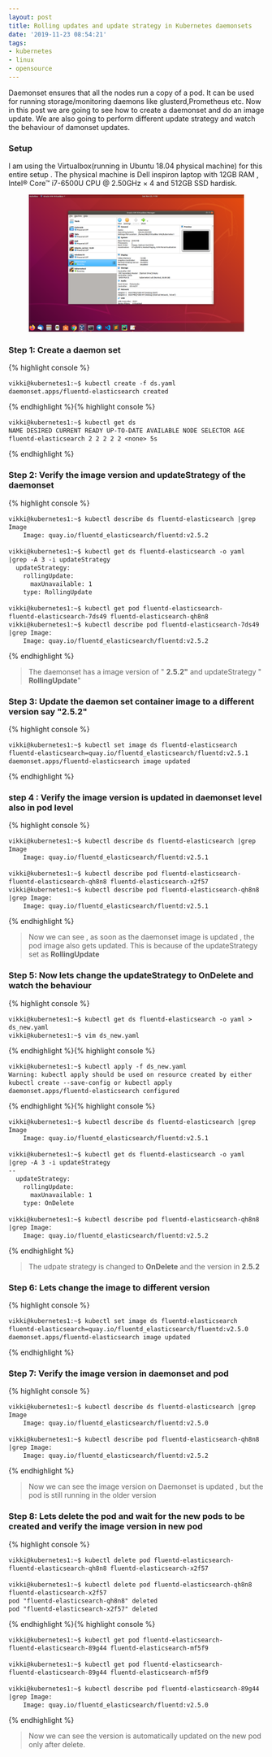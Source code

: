 ```yaml
---
layout: post
title: Rolling updates and update strategy in Kubernetes daemonsets
date: '2019-11-23 08:54:21'
tags:
- kubernetes
- linux
- opensource
---
```


Daemonset ensures that all the nodes run a copy of a pod. It can be used for running storage/monitoring daemons like glusterd,Prometheus etc. Now in this post we are going to see how to create a daemonset and do an image update. We are also going to perform different update strategy and watch the behaviour of damonset updates.

### **Setup**

I am using the Virtualbox(running in Ubuntu 18.04 physical machine) for this entire setup . The physical machine is Dell inspiron laptop with 12GB RAM , Intel® Core™ i7-6500U CPU @ 2.50GHz × 4 and 512GB SSD hardisk.

<!--kg-card-begin: image--><figure class="kg-card kg-image-card"><img src="/content/images/2019/11/Screenshot-from-2019-11-23-11-56-54-1.png" class="kg-image"></figure><!--kg-card-end: image-->
### Step 1: Create a daemon set 
{% highlight console %}

    vikki@kubernetes1:~$ kubectl create -f ds.yaml 
    daemonset.apps/fluentd-elasticsearch created

{% endhighlight %}<!--kg-card-begin: html--><script src="https://gist.github.com/vignesh88/467337d30e6018fae4d33af6d762f36d.js"></script><!--kg-card-end: html-->{% highlight console %}

    vikki@kubernetes1:~$ kubectl get ds
    NAME DESIRED CURRENT READY UP-TO-DATE AVAILABLE NODE SELECTOR AGE
    fluentd-elasticsearch 2 2 2 2 2 <none> 5s

{% endhighlight %}
### Step 2: Verify the image version and updateStrategy of the daemonset
{% highlight console %}

    vikki@kubernetes1:~$ kubectl describe ds fluentd-elasticsearch |grep Image
        Image: quay.io/fluentd_elasticsearch/fluentd:v2.5.2
    
    vikki@kubernetes1:~$ kubectl get ds fluentd-elasticsearch -o yaml |grep -A 3 -i updateStrategy
      updateStrategy:
        rollingUpdate:
          maxUnavailable: 1
        type: RollingUpdate
    
    vikki@kubernetes1:~$ kubectl get pod fluentd-elasticsearch-
    fluentd-elasticsearch-7ds49 fluentd-elasticsearch-qh8n8  
    vikki@kubernetes1:~$ kubectl describe pod fluentd-elasticsearch-7ds49 |grep Image:
        Image: quay.io/fluentd_elasticsearch/fluentd:v2.5.2
    

{% endhighlight %}

> The daemonset has a image version of " **2.5.2"** and updateStrategy " **RollingUpdate**"

### Step 3: Update the daemon set container image to a different version say "2.5.2" 
{% highlight console %}

    vikki@kubernetes1:~$ kubectl set image ds fluentd-elasticsearch fluentd-elasticsearch=quay.io/fluentd_elasticsearch/fluentd:v2.5.1
    daemonset.apps/fluentd-elasticsearch image updated

{% endhighlight %}
### step 4 : Verify the image version is updated in daemonset level also in pod level
{% highlight console %}

    vikki@kubernetes1:~$ kubectl describe ds fluentd-elasticsearch |grep Image
        Image: quay.io/fluentd_elasticsearch/fluentd:v2.5.1
    
    vikki@kubernetes1:~$ kubectl describe pod fluentd-elasticsearch-
    fluentd-elasticsearch-qh8n8 fluentd-elasticsearch-x2f57  
    vikki@kubernetes1:~$ kubectl describe pod fluentd-elasticsearch-qh8n8 |grep Image:
        Image: quay.io/fluentd_elasticsearch/fluentd:v2.5.1

{% endhighlight %}

> Now we can see , as soon as the daemonset image is updated , the pod image also gets updated. This is because of the updateStrategy set as **RollingUpdate**

### Step 5: Now lets change the updateStrategy to OnDelete and watch the behaviour
{% highlight console %}

    vikki@kubernetes1:~$ kubectl get ds fluentd-elasticsearch -o yaml > ds_new.yaml 
    vikki@kubernetes1:~$ vim ds_new.yaml 
    
    
    

{% endhighlight %}<!--kg-card-begin: html--><script src="https://gist.github.com/vignesh88/573453ca14d2e79e02f3cfe6c7a3ef20.js"></script><!--kg-card-end: html-->{% highlight console %}

    vikki@kubernetes1:~$ kubectl apply -f ds_new.yaml 
    Warning: kubectl apply should be used on resource created by either kubectl create --save-config or kubectl apply
    daemonset.apps/fluentd-elasticsearch configured

{% endhighlight %}{% highlight console %}

    vikki@kubernetes1:~$ kubectl describe ds fluentd-elasticsearch |grep Image
        Image: quay.io/fluentd_elasticsearch/fluentd:v2.5.1
    
    vikki@kubernetes1:~$ kubectl get ds fluentd-elasticsearch -o yaml |grep -A 3 -i updateStrategy
    --
      updateStrategy:
        rollingUpdate:
          maxUnavailable: 1
        type: OnDelete
    
    vikki@kubernetes1:~$ kubectl describe pod fluentd-elasticsearch-qh8n8 |grep Image:
        Image: quay.io/fluentd_elasticsearch/fluentd:v2.5.2
    

{% endhighlight %}

> The udpate strategy is changed to **OnDelete** and the version in **2.5.2**

### Step 6: Lets change the image to different version
{% highlight console %}

    vikki@kubernetes1:~$ kubectl set image ds fluentd-elasticsearch fluentd-elasticsearch=quay.io/fluentd_elasticsearch/fluentd:v2.5.0
    daemonset.apps/fluentd-elasticsearch image updated
    
    
    

{% endhighlight %}
### Step 7: Verify the image version in daemonset and pod
{% highlight console %}

    vikki@kubernetes1:~$ kubectl describe ds fluentd-elasticsearch |grep Image
        Image: quay.io/fluentd_elasticsearch/fluentd:v2.5.0
    
    vikki@kubernetes1:~$ kubectl describe pod fluentd-elasticsearch-qh8n8 |grep Image:
        Image: quay.io/fluentd_elasticsearch/fluentd:v2.5.2

{% endhighlight %}

> Now we can see the image version on Daemonset is updated , but the pod is still running in the older version

### Step 8: Lets delete the pod and wait for the new pods to be created and verify the image version in new pod
{% highlight console %}

    vikki@kubernetes1:~$ kubectl delete pod fluentd-elasticsearch-
    fluentd-elasticsearch-qh8n8 fluentd-elasticsearch-x2f57  
    
    vikki@kubernetes1:~$ kubectl delete pod fluentd-elasticsearch-qh8n8 fluentd-elasticsearch-x2f57
    pod "fluentd-elasticsearch-qh8n8" deleted
    pod "fluentd-elasticsearch-x2f57" deleted

{% endhighlight %}{% highlight console %}

    vikki@kubernetes1:~$ kubectl get pod fluentd-elasticsearch-
    fluentd-elasticsearch-89g44 fluentd-elasticsearch-mf5f9  
    
    vikki@kubernetes1:~$ kubectl get pod fluentd-elasticsearch-
    fluentd-elasticsearch-89g44 fluentd-elasticsearch-mf5f9  
    
    vikki@kubernetes1:~$ kubectl describe pod fluentd-elasticsearch-89g44 |grep Image:
        Image: quay.io/fluentd_elasticsearch/fluentd:v2.5.0

{% endhighlight %}

> Now we can see the version is automatically updated on the new pod only after delete.

